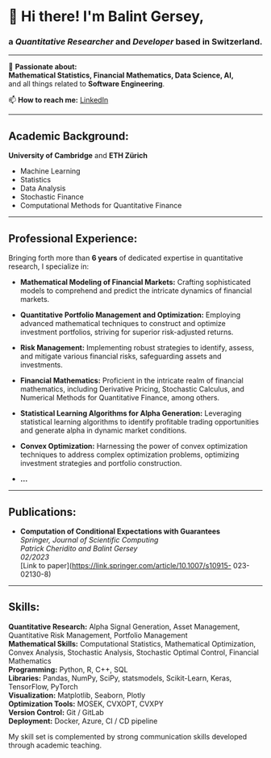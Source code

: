 # 👋 **Hi there! I'm Balint Gersey,**  
### a *Quantitative Researcher* and *Developer* based in Switzerland.

---

👀 **Passionate about:**  
**Mathematical Statistics, Financial Mathematics, Data Science, AI,**  
and all things related to **Software Engineering**.

📫 **How to reach me:** [LinkedIn](https://www.linkedin.com/in/balintgersey/)

---

## **Academic Background:**
**University of Cambridge** and **ETH Zürich**

- Machine Learning
- Statistics
- Data Analysis
- Stochastic Finance
- Computational Methods for Quantitative Finance

---

## **Professional Experience:**
Bringing forth more than **6 years** of dedicated expertise in quantitative research, I specialize in:

- **Mathematical Modeling of Financial Markets:** Crafting sophisticated models to comprehend and predict the intricate dynamics of financial markets.
  
- **Quantitative Portfolio Management and Optimization:** Employing advanced mathematical techniques to construct and optimize investment portfolios, striving for superior risk-adjusted returns.

- **Risk Management:** Implementing robust strategies to identify, assess, and mitigate various financial risks, safeguarding assets and investments.

- **Financial Mathematics:** Proficient in the intricate realm of financial mathematics, including Derivative Pricing, Stochastic Calculus, and Numerical Methods for Quantitative Finance, among others.

- **Statistical Learning Algorithms for Alpha Generation:** Leveraging statistical learning algorithms to identify profitable trading opportunities and generate alpha in dynamic market conditions.

- **Convex Optimization:** Harnessing the power of convex optimization techniques to address complex optimization problems, optimizing investment strategies and portfolio construction.

- **...**
  
---

## **Publications:**

- **Computation of Conditional Expectations with Guarantees**  
  *Springer, Journal of Scientific Computing*  
  *Patrick Cheridito and Balint Gersey*  
  *02/2023*  
  [Link to paper](https://link.springer.com/article/10.1007/s10915- 023-02130-8)  

---

## **Skills:**

**Quantitative Research:** Alpha Signal Generation, Asset Management, Quantitative Risk Management, Portfolio Management  
**Mathematical Skills:** Computational Statistics, Mathematical Optimization, Convex Analysis, Stochastic Analysis, Stochastic Optimal Control, Financial Mathematics  
**Programming:** Python, R, C++, SQL  
**Libraries:** Pandas, NumPy, SciPy, statsmodels, Scikit-Learn, Keras, TensorFlow, PyTorch  
**Visualization:** Matplotlib, Seaborn, Plotly  
**Optimization Tools:** MOSEK, CVXOPT, CVXPY  
**Version Control:** Git / GitLab  
**Deployment:** Docker, Azure, CI / CD pipeline


My skill set is complemented by strong communication skills developed through academic teaching.

<!---
balintg1994/balintg1994 is a ✨ special ✨ repository because its `README.md` (this file) appears on your GitHub profile.
You can click the Preview link to take a look at your changes.
--->
